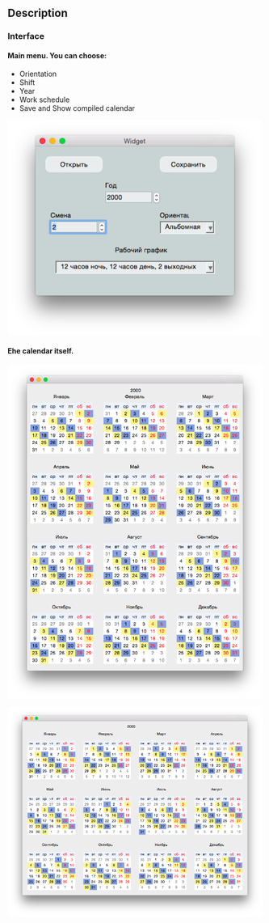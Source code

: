 ## Description

### Interface

#### Main menu. You can choose:
* Orientation
* Shift
* Year 
* Work schedule
* Save and Show compiled calendar

![Main menu](https://github.com/EkaterinaKuzkina/QT/blob/master/Calendar/Images/%D0%A1%D0%BD%D0%B8%D0%BC%D0%BE%D0%BA%20%D1%8D%D0%BA%D1%80%D0%B0%D0%BD%D0%B0%202018-07-20%20%D0%B2%2018.39.53.png)

#### Еhe calendar itself.

![Main menu](https://github.com/EkaterinaKuzkina/QT/blob/master/Calendar/Images/%D0%A1%D0%BD%D0%B8%D0%BC%D0%BE%D0%BA%20%D1%8D%D0%BA%D1%80%D0%B0%D0%BD%D0%B0%202018-07-20%20%D0%B2%2018.24.55.png)

![Main menu](https://github.com/EkaterinaKuzkina/QT/blob/master/Calendar/Images/%D0%A1%D0%BD%D0%B8%D0%BC%D0%BE%D0%BA%20%D1%8D%D0%BA%D1%80%D0%B0%D0%BD%D0%B0%202018-07-20%20%D0%B2%2018.25.29.png)
